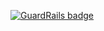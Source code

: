
[![GuardRails badge](https://badges.production.guardrails.io/shtakai/explanations.svg)](https://www.guardrails.io)

